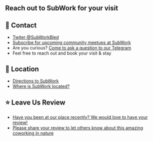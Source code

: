 ## Reach out to SubWork for your visit

🤙 Contact
----------

- [Twiter @SubWorkBled](https://twitter.com/subworkbled)
- [Subscribe for upcoming community meetups at SubWork](https://www.meetup.com/subwork/)
- Are you curious? [Come to ask a question to our Telegram](https://t.me/+-fURMbVHvB0wNTdk)
- Feel free to reach out and book your visit & stay

📍 Location
---
- [Directions to SubWork](https://goo.gl/maps/VHcaWbhwAV77KgTX9)
- [Where is SubWork located?](./location-of-subwork.md)


⭐️ Leave Us Review
---
- [Have you been at our place recently? We would love to have your review!](https://g.page/r/CWs7EEKFN9-zEBM/review)
- [Please share your review to let others know about this amazing coworking in nature](https://g.page/r/CWs7EEKFN9-zEBM/review)



